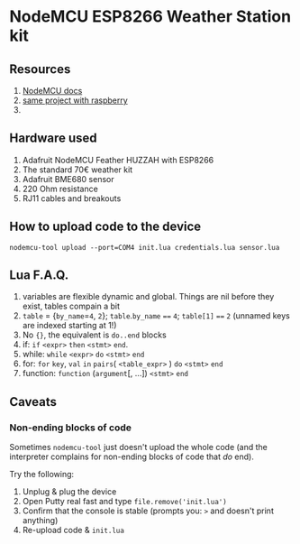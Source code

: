 # NodeMCU ESP8266 Weather Station kit

## Resources
1. [NodeMCU docs](https://nodemcu.readthedocs.io/en/release/)
2. [same project with raspberry](https://projects.raspberrypi.org/en/projects/build-your-own-weather-station)
3. 

## Hardware used
1. Adafruit NodeMCU Feather HUZZAH with ESP8266
2. The standard 70€ weather kit
3. Adafruit BME680 sensor
4. 220 Ohm resistance
5. RJ11 cables and breakouts


## How to upload code to the device

```nodemcu-tool upload --port=COM4 init.lua credentials.lua sensor.lua```

## Lua F.A.Q.

1. variables are flexible dynamic and global. Things are nil before they exist, tables compain a bit
2. `table` = {`by_name`=`4`, `2`}; `table`.`by_name` `==` `4`; `table[1]` `==` `2` (unnamed keys are indexed starting at 1!) 
3. No `{}`, the equivalent is `do..end` blocks
4. if: `if` `<expr>` `then` `<stmt>` `end`.
5. while: `while` `<expr>` `do` `<stmt>` `end`
6. for: `for` `key`, `val` `in` `pairs`( `<table_expr>` ) `do` `<stmt>` `end`
7. function: `function` (`argument`[, ...]) `<stmt>` `end`

## Caveats

### Non-ending blocks of code

Sometimes `nodemcu-tool` just doesn't upload the whole code (and the interpreter complains for non-ending blocks of code that *do* end).

Try the following:

1. Unplug \& plug the device
2. Open Putty real fast and type `file.remove('init.lua')`
3. Confirm that the console is stable (prompts you: `>` and doesn't print anything)
4. Re-upload code & `init.lua`